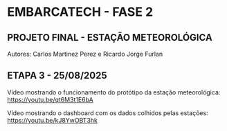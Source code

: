# EMBARCATECH - FASE 2

## PROJETO FINAL - ESTAÇÃO METEOROLÓGICA

Autores: Carlos Martinez Perez e Ricardo Jorge Furlan

## ETAPA 3 - 25/08/2025

Vídeo mostrando o funcionamento do protótipo da estação meteorológica: https://youtu.be/qt6M3t1E6bA

Vídeo mostrando o dashboard com os dados colhidos pelas estações: https://youtu.be/kJ8YwOBT3hk